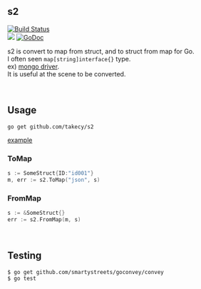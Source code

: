 ## s2
[![Build Status](https://travis-ci.org/takecy/s2.svg?branch=master)](https://travis-ci.org/takecy/s2)  
![](https://img.shields.io/badge/golang-1.6.2-blue.svg?style=flat)
[![GoDoc](https://godoc.org/github.com/takecy/s2?status.svg)](https://godoc.org/github.com/takecy/s2)

s2 is convert to map from struct, and to struct from map for Go.  
I often seen `map[string]interface{}` type.   
ex) [mongo driver](https://godoc.org/labix.org/v2/mgo/bson#M).  
It is useful at the scene to be converted.

<br/>

## Usage
`go get github.com/takecy/s2`

[example](example/example.go)

### ToMap

```go
s := SomeStruct{ID:"id001"}
m, err := s2.ToMap("json", s)
```


### FromMap
```go
s := &SomeStruct{}
err := s2.FromMap(m, s)
```

<br/>

## Testing
```shell
$ go get github.com/smartystreets/goconvey/convey
$ go test
```
